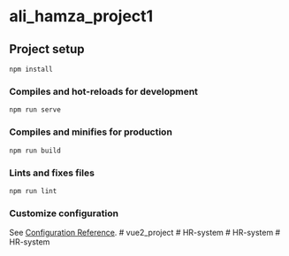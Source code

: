 # ali_hamza_project1

## Project setup
```
npm install
```

### Compiles and hot-reloads for development
```
npm run serve
```

### Compiles and minifies for production
```
npm run build
```

### Lints and fixes files
```
npm run lint
```

### Customize configuration
See [Configuration Reference](https://cli.vuejs.org/config/).
#   v u e 2 _ p r o j e c t  
 #   H R - s y s t e m  
 #   H R - s y s t e m  
 #   H R - s y s t e m  
 